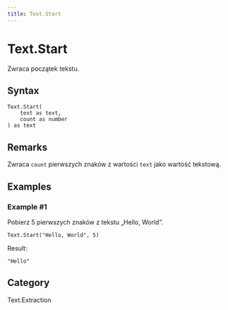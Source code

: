 ```yaml
---
title: Text.Start
---
```


# Text.Start


Zwraca początek tekstu.


## Syntax

```powerquery
Text.Start(
    text as text,
    count as number
) as text
```


## Remarks

Zwraca <code>count</code> pierwszych znaków z wartości <code>text</code> jako wartość tekstową.


## Examples

### Example #1 
Pobierz 5 pierwszych znaków z tekstu „Hello, World”.
```powerquery
Text.Start("Hello, World", 5)
```

Result: 
```powerquery
"Hello"
```




## Category
Text.Extraction
